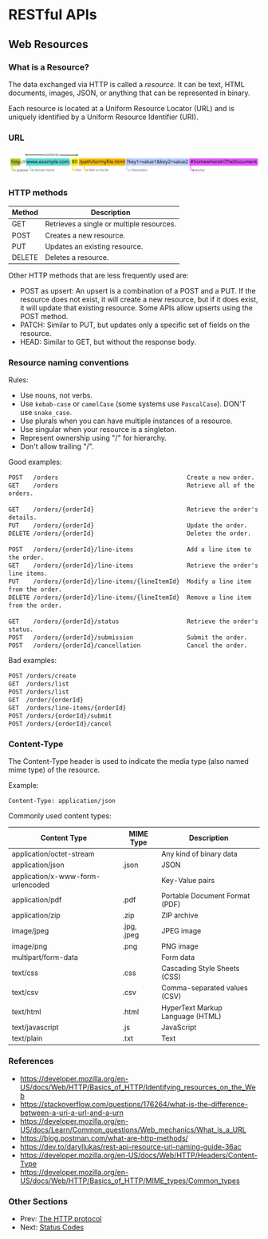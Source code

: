 # RESTful APIs

## Web Resources

### What is a Resource?

The data exchanged via HTTP is called a _resource_. It can be text, HTML documents, images, JSON, or anything that can be represented in binary.

Each resource is located at a Uniform Resource Locator (URL) and is uniquely identified by a Uniform Resource Identifier (URI).

### URL

![URL format](url-format.png)

### HTTP methods

| Method | Description                               |
| ------ | ----------------------------------------- |
| GET    | Retrieves a single or multiple resources. |
| POST   | Creates a new resource.                   |
| PUT    | Updates an existing resource.             |
| DELETE | Deletes a resource.                       |

Other HTTP methods that are less frequently used are:

- POST as upsert: An upsert is a combination of a POST and a PUT. If the resource does not exist, it will create a new resource, but if it does exist, it will update that existing resource. Some APIs allow upserts using the POST method.
- PATCH: Similar to PUT, but updates only a specific set of fields on the resource.
- HEAD: Similar to GET, but without the response body.

### Resource naming conventions

Rules:

- Use nouns, not verbs.
- Use `kebab-case` or `camelCase` (some systems use `PascalCase`). DON'T use `snake_case`.
- Use plurals when you can have multiple instances of a resource.
- Use singular when your resource is a singleton.
- Represent ownership using "/" for hierarchy.
- Don't allow trailing "/".

Good examples:

```text
POST   /orders                                    Create a new order.
GET    /orders                                    Retrieve all of the orders.

GET    /orders/{orderId}                          Retrieve the order's details.
PUT    /orders/{orderId}                          Update the order.
DELETE /orders/{orderId}                          Deletes the order.

POST   /orders/{orderId}/line-items               Add a line item to the order.
GET    /orders/{orderId}/line-items               Retrieve the order's line items.
PUT    /orders/{orderId}/line-items/{lineItemId}  Modify a line item from the order.
DELETE /orders/{orderId}/line-items/{lineItemId}  Remove a line item from the order.

GET    /orders/{orderId}/status                   Retrieve the order's status.
POST   /orders/{orderId}/submission               Submit the order.
POST   /orders/{orderId}/cancellation             Cancel the order.
```

Bad examples:

```text
POST /orders/create
GET  /orders/list
POST /orders/list
GET  /order/{orderId}
GET  /orders/line-items/{orderId}
POST /orders/{orderId}/submit
POST /orders/{orderId}/cancel
```

### Content-Type

The Content-Type header is used to indicate the media type (also named mime type) of the resource.

Example:

```text
Content-Type: application/json
```

Commonly used content types:

| Content Type                      | MIME Type   | Description                      |
| --------------------------------- | ----------- | -------------------------------- |
| application/octet-stream          |             | Any kind of binary data          |
| application/json                  | .json       | JSON                             |
| application/x-www-form-urlencoded |             | Key-Value pairs                  |
| application/pdf                   | .pdf        | Portable Document Format (PDF)   |
| application/zip                   | .zip        | ZIP archive                      |
| image/jpeg                        | .jpg, .jpeg | JPEG image                       |
| image/png                         | .png        | PNG image                        |
| multipart/form-data               |             | Form data                        |
| text/css                          | .css        | Cascading Style Sheets (CSS)     |
| text/csv                          | .csv        | Comma-separated values (CSV)     |
| text/html                         | .html       | HyperText Markup Language (HTML) |
| text/javascript                   | .js         | JavaScript                       |
| text/plain                        | .txt        | Text                             |

### References

- <https://developer.mozilla.org/en-US/docs/Web/HTTP/Basics_of_HTTP/Identifying_resources_on_the_Web>
- <https://stackoverflow.com/questions/176264/what-is-the-difference-between-a-uri-a-url-and-a-urn>
- <https://developer.mozilla.org/en-US/docs/Learn/Common_questions/Web_mechanics/What_is_a_URL>
- <https://blog.postman.com/what-are-http-methods/>
- <https://dev.to/daryllukas/rest-api-resource-uri-naming-guide-36ac>
- <https://developer.mozilla.org/en-US/docs/Web/HTTP/Headers/Content-Type>
- <https://developer.mozilla.org/en-US/docs/Web/HTTP/Basics_of_HTTP/MIME_types/Common_types>

### Other Sections

- Prev: [The HTTP protocol](./01%20RESTful%20APIs%20-%2002%20The%20HTTP%20protocol.md)
- Next: [Status Codes](./01%20RESTful%20APIs%20-%2004%20Status%20Codes.md)
